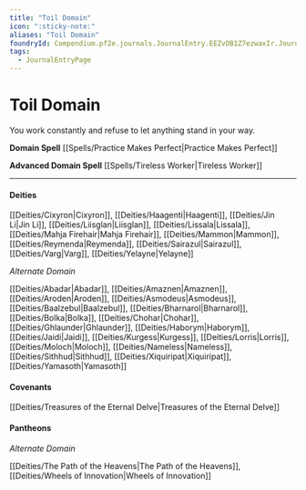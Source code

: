 ```yaml
---
title: "Toil Domain"
icon: ":sticky-note:"
aliases: "Toil Domain"
foundryId: Compendium.pf2e.journals.JournalEntry.EEZvDB1Z7ezwaxIr.JournalEntryPage.EQfZepZX6rxxBRqG
tags:
  - JournalEntryPage
---
```


# Toil Domain
You work constantly and refuse to let anything stand in your way.

**Domain Spell** [[Spells/Practice Makes Perfect|Practice Makes Perfect]]

**Advanced Domain Spell** [[Spells/Tireless Worker|Tireless Worker]]

* * *

#### **Deities**

[[Deities/Cixyron|Cixyron]], [[Deities/Haagenti|Haagenti]], [[Deities/Jin Li|Jin Li]], [[Deities/Liisglan|Liisglan]], [[Deities/Lissala|Lissala]], [[Deities/Mahja Firehair|Mahja Firehair]], [[Deities/Mammon|Mammon]], [[Deities/Reymenda|Reymenda]], [[Deities/Sairazul|Sairazul]], [[Deities/Varg|Varg]], [[Deities/Yelayne|Yelayne]]

_Alternate Domain_

[[Deities/Abadar|Abadar]], [[Deities/Amaznen|Amaznen]], [[Deities/Aroden|Aroden]], [[Deities/Asmodeus|Asmodeus]], [[Deities/Baalzebul|Baalzebul]], [[Deities/Bharnarol|Bharnarol]], [[Deities/Bolka|Bolka]], [[Deities/Chohar|Chohar]], [[Deities/Ghlaunder|Ghlaunder]], [[Deities/Haborym|Haborym]], [[Deities/Jaidi|Jaidi]], [[Deities/Kurgess|Kurgess]], [[Deities/Lorris|Lorris]], [[Deities/Moloch|Moloch]], [[Deities/Nameless|Nameless]], [[Deities/Sithhud|Sithhud]], [[Deities/Xiquiripat|Xiquiripat]], [[Deities/Yamasoth|Yamasoth]]

#### **Covenants**

[[Deities/Treasures of the Eternal Delve|Treasures of the Eternal Delve]]

#### **Pantheons**

_Alternate Domain_

[[Deities/The Path of the Heavens|The Path of the Heavens]], [[Deities/Wheels of Innovation|Wheels of Innovation]]